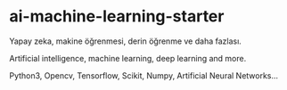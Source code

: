 # ai-machine-learning-starter
Yapay zeka, makine öğrenmesi, derin öğrenme ve daha fazlası.

Artificial intelligence, machine learning, deep learning and more.

Python3, Opencv, Tensorflow, Scikit, Numpy, Artificial Neural Networks...
